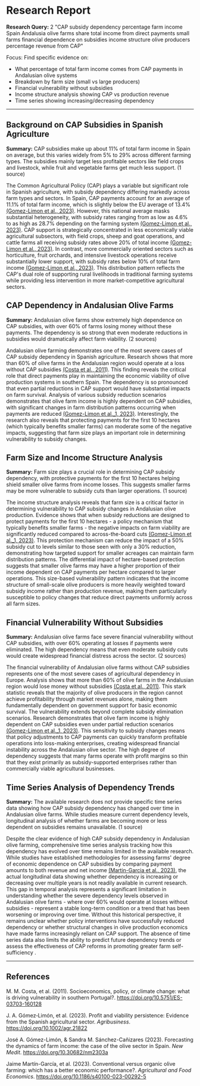 # Research Report

**Research Query:** 2 "CAP subsidy dependency percentage farm income Spain Andalusia olive farms share total income from direct payments small farms financial dependence on subsidies income structure olive producers percentage revenue from CAP"

Focus: Find specific evidence on:
- What percentage of total farm income comes from CAP payments in Andalusian olive systems
- Breakdown by farm size (small vs large producers)
- Financial vulnerability without subsidies
- Income structure analysis showing CAP vs production revenue
- Time series showing increasing/decreasing dependency

---

## Background on CAP Subsidies in Spanish Agriculture

**Summary:** CAP subsidies make up about 11% of total farm income in Spain on average, but this varies widely from 5% to 29% across different farming types. The subsidies mainly target less profitable sectors like field crops and livestock, while fruit and vegetable farms get much less support. (1 source)

The Common Agricultural Policy (CAP) plays a variable but significant role in Spanish agriculture, with subsidy dependency differing markedly across farm types and sectors. In Spain, CAP payments account for an average of 11.1% of total farm income, which is slightly below the EU average of 13.4% [(Gomez-Limon et al., 2023)](https://doi.org/10.1002/agr.21822). However, this national average masks substantial heterogeneity, with subsidy rates ranging from as low as 4.6% to as high as 28.7% depending on the farming system [(Gomez-Limon et al., 2023)](https://doi.org/10.1002/agr.21822). CAP support is strategically concentrated in less economically viable agricultural subsectors, with field crops, sheep and goat operations, and cattle farms all receiving subsidy rates above 20% of total income [(Gomez-Limon et al., 2023)](https://doi.org/10.1002/agr.21822). In contrast, more commercially oriented sectors such as horticulture, fruit orchards, and intensive livestock operations receive substantially lower support, with subsidy rates below 10% of total farm income [(Gomez-Limon et al., 2023)](https://doi.org/10.1002/agr.21822). This distribution pattern reflects the CAP's dual role of supporting rural livelihoods in traditional farming systems while providing less intervention in more market-competitive agricultural sectors.

## CAP Dependency in Andalusian Olive Farms

**Summary:** Andalusian olive farms show extremely high dependence on CAP subsidies, with over 60% of farms losing money without these payments. The dependency is so strong that even moderate reductions in subsidies would dramatically affect farm viability. (2 sources)

Andalusian olive farming demonstrates one of the most severe cases of CAP subsidy dependency in Spanish agriculture. Research shows that more than 60% of olive farms in the Andalusian region would operate at a loss without CAP subsidies [(Costa et al., 2011)](https://doi.org/10.5751/ES-03703-160128). This finding reveals the critical role that direct payments play in maintaining the economic viability of olive production systems in southern Spain. The dependency is so pronounced that even partial reductions in CAP support would have substantial impacts on farm survival. Analysis of various subsidy reduction scenarios demonstrates that olive farm income is highly dependent on CAP subsidies, with significant changes in farm distribution patterns occurring when payments are reduced [(Gomez-Limon et al._1, 2023)](https://doi.org/10.30682/nm2303a). Interestingly, the research also reveals that protecting payments for the first 10 hectares (which typically benefits smaller farms) can moderate some of the negative impacts, suggesting that farm size plays an important role in determining vulnerability to subsidy changes.

## Farm Size and Income Structure Analysis

**Summary:** Farm size plays a crucial role in determining CAP subsidy dependency, with protective payments for the first 10 hectares helping shield smaller olive farms from income losses. This suggests smaller farms may be more vulnerable to subsidy cuts than larger operations. (1 source)

The income structure analysis reveals that farm size is a critical factor in determining vulnerability to CAP subsidy changes in Andalusian olive production. Evidence shows that when subsidy reductions are designed to protect payments for the first 10 hectares - a policy mechanism that typically benefits smaller farms - the negative impacts on farm viability are significantly reduced compared to across-the-board cuts [(Gomez-Limon et al._1, 2023)](https://doi.org/10.30682/nm2303a). This protection mechanism can reduce the impact of a 50% subsidy cut to levels similar to those seen with only a 30% reduction, demonstrating how targeted support for smaller acreages can maintain farm distribution patterns. The differential impact of hectare-based protection suggests that smaller olive farms may have a higher proportion of their income dependent on CAP payments per hectare compared to larger operations. This size-based vulnerability pattern indicates that the income structure of small-scale olive producers is more heavily weighted toward subsidy income rather than production revenue, making them particularly susceptible to policy changes that reduce direct payments uniformly across all farm sizes.

## Financial Vulnerability Without Subsidies

**Summary:** Andalusian olive farms face severe financial vulnerability without CAP subsidies, with over 60% operating at losses if payments were eliminated. The high dependency means that even moderate subsidy cuts would create widespread financial distress across the sector. (2 sources)

The financial vulnerability of Andalusian olive farms without CAP subsidies represents one of the most severe cases of agricultural dependency in Europe. Analysis shows that more than 60% of olive farms in the Andalusian region would lose money without subsidies [(Costa et al., 2011)](https://doi.org/10.5751/ES-03703-160128). This stark statistic reveals that the majority of olive producers in the region cannot achieve profitability through market revenues alone, making them fundamentally dependent on government support for basic economic survival. The vulnerability extends beyond complete subsidy elimination scenarios. Research demonstrates that olive farm income is highly dependent on CAP subsidies even under partial reduction scenarios [(Gomez-Limon et al._1, 2023)](https://doi.org/10.30682/nm2303a). This sensitivity to subsidy changes means that policy adjustments to CAP payments can quickly transform profitable operations into loss-making enterprises, creating widespread financial instability across the Andalusian olive sector. The high degree of dependency suggests that many farms operate with profit margins so thin that they exist primarily as subsidy-supported enterprises rather than commercially viable agricultural businesses.

## Time Series Analysis of Dependency Trends

**Summary:** The available research does not provide specific time series data showing how CAP subsidy dependency has changed over time in Andalusian olive farms. While studies measure current dependency levels, longitudinal analysis of whether farms are becoming more or less dependent on subsidies remains unavailable. (1 source)

Despite the clear evidence of high CAP subsidy dependency in Andalusian olive farming, comprehensive time series analysis tracking how this dependency has evolved over time remains limited in the available research. While studies have established methodologies for assessing farms' degree of economic dependence on CAP subsidies by comparing payment amounts to both revenue and net income [(Martin-Garcia et al., 2023)](https://doi.org/10.1186/s40100-023-00292-5), the actual longitudinal data showing whether dependency is increasing or decreasing over multiple years is not readily available in current research. This gap in temporal analysis represents a significant limitation in understanding whether the severe dependency levels observed in Andalusian olive farms - where over 60% would operate at losses without subsidies - represent a stable long-term condition or a trend that has been worsening or improving over time. Without this historical perspective, it remains unclear whether policy interventions have successfully reduced dependency or whether structural changes in olive production economics have made farms increasingly reliant on CAP support. The absence of time series data also limits the ability to predict future dependency trends or assess the effectiveness of CAP reforms in promoting greater farm self-sufficiency .

---

## References

M. M. Costa, et al. (2011). Socioeconomics, policy, or climate change: what is driving vulnerability in southern Portugal?. https://doi.org/10.5751/ES-03703-160128

J. A. Gómez‐Limón, et al. (2023). Profit and viability persistence: Evidence from the Spanish agricultural sector. *Agribusiness*. https://doi.org/10.1002/agr.21822

José A. Gómez-Limón, & Sandra M. Sánchez-Cañizares (2023). Forecasting the dynamics of farm income: the case of the olive sector in Spain. *New Medit*. https://doi.org/10.30682/nm2303a

Jaime Martín-García, et al. (2023). Conventional versus organic olive farming: which has a better economic performance?. *Agricultural and Food Economics*. https://doi.org/10.1186/s40100-023-00292-5

